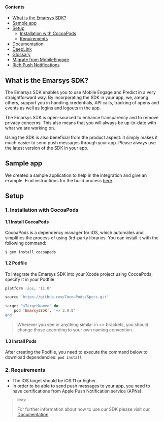 #### Contents
- [What is the Emarsys SDK?](#what-is-the-emarsys-sdk "What is EmarsysSDK?")
- [Sample app](#sample-app "Sample app")
- [Setup](#setup "Setup")
    - [Installation with CocoaPods](#1-installation-with-cocoapods "CocoaPods")
    - [Requirements](#2-requirements "Requirements")
- [Documentation](https://github.com/emartech/ios-emarsys-sdk/wiki "Wiki")
- [DeepLink](https://github.com/emartech/ios-emarsys-sdk/wiki/deeplink "DeepLink")
- [Glossary](https://github.com/emartech/ios-emarsys-sdk/wiki/glossary "Glossary")
- [Migrate from MobileEngage](https://github.com/emartech/ios-emarsys-sdk/wiki/migrate-from-mobile-engage "Migration guide")
- [Rich Push Notifications](https://github.com/emartech/ios-emarsys-sdk/wiki/rich-push-notifications "Rich Push notifications")

## What is the Emarsys SDK?

The Emarsys SDK enables you to use Mobile Engage and Predict in a very straightforward way. By incorporating the SDK in your app, we, among others, support you in handling credentials, API calls, tracking of opens and events as well as logins and logouts in the app.

The Emarsys SDK is open-sourced to enhance transparency and to remove privacy concerns. This also means that you will always be up-to-date with what we are working on.

Using the SDK is also beneficial from the product aspect: it simply makes it much easier to send push messages through your app. Please always use the latest version of the SDK in your app.

## Sample app
We created a sample application to help in the integration and give an example. Find instructions for the build process [here](https://github.com/emartech/ios-emarsys-sdk/tree/master/Emarsys%20Sample "Sample app").

## Setup
### 1. Installation with CocoaPods
#### 1.1 Install CocoaPods
CocoaPods is a dependency manager for iOS, which automates and simplifies the process of using 3rd-party libraries.
You can install it with the following command:

`$ gem install cocoapods`

#### 1.2 Podfile
To integrate the Emarsys SDK into your Xcode project using CocoaPods, specify it in your Podfile:
```ruby
platform :ios, '11.0'

source 'https://github.com/CocoaPods/Specs.git'

target "<TargetName>" do
	pod ‘EmarsysSDK’, '~> 2.0.0’
end
```
> Wherever you see <TargetName> or anything similar in <> brackets, you should change those according to your own naming convention.

#### 1.3 Install Pods
After creating the Podfile, you need to execute the command below to download dependencies:
`pod install`
### 2. Requirements
* The iOS target should be iOS 11 or higher.
* In order to be able to send push messages to your app, you need to have certifications from Apple Push Notification service (APNs).

> `Note`
>
> For further information about how to use our SDK please visit our [Documentation](https://github.com/emartech/ios-emarsys-sdk/wiki "Wiki")
